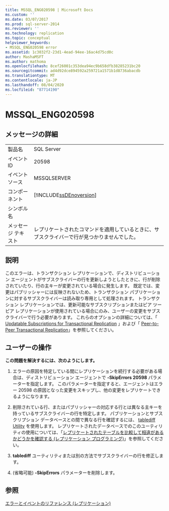 ```yaml
---
title: MSSQL_ENG020598 | Microsoft Docs
ms.custom: ''
ms.date: 03/07/2017
ms.prod: sql-server-2014
ms.reviewer: ''
ms.technology: replication
ms.topic: conceptual
helpviewer_keywords:
- MSSQL_ENG020598 error
ms.assetid: 1c3032f2-23d1-4ead-94ee-16ac4d75cd0c
author: MashaMSFT
ms.author: mathoma
ms.openlocfilehash: 8cef26001c353dea94ec9b658dfb38285231bc20
ms.sourcegitcommit: ad4d92dce894592a259721a1571b1d8736abacdb
ms.translationtype: MT
ms.contentlocale: ja-JP
ms.lasthandoff: 08/04/2020
ms.locfileid: "87714190"
---
```

# <a name="mssql_eng020598"></a>MSSQL_ENG020598
    
## <a name="message-details"></a>メッセージの詳細  
  
|||  
|-|-|  
|製品名|SQL Server|  
|イベント ID|20598|  
|イベント ソース|MSSQLSERVER|  
|コンポーネント|[!INCLUDE[ssDEnoversion](../../includes/ssdenoversion-md.md)]|  
|シンボル名||  
|メッセージ テキスト|レプリケートされたコマンドを適用しているときに、サブスクライバーで行が見つかりませんでした。|  
  
## <a name="explanation"></a>説明  
 このエラーは、トランザクション レプリケーションで、ディストリビューション エージェントがサブスクライバーの行を更新しようとしたときに、行が削除されていたり、行の主キーが変更されている場合に発生します。 既定では、変更はパブリッシャーには反映されないため、トランザクション パブリケーションに対するサブスクライバーは読み取り専用として処理されます。 トランザクション レプリケーションでは、更新可能なサブスクリプションまたはピア ツー ピア レプリケーションが使用されている場合にのみ、ユーザーの変更をサブスクライバーで行う必要があります。 これらのオプションの詳細については、「 [Updatable Subscriptions for Transactional Replication](transactional/updatable-subscriptions-for-transactional-replication.md) 」および「 [Peer-to-Peer Transactional Replication](transactional/peer-to-peer-transactional-replication.md)」を参照してください。  
  
## <a name="user-action"></a>ユーザーの操作  
 **この問題を解決するには、次のようにします。**  
  
1.  エラーの原因を特定している間にレプリケーションを続行する必要がある場合は、ディストリビューション エージェントで **-SkipErrors 20598** パラメーターを指定します。 このパラメーターを指定すると、エージェントはエラー 20598 の原因となった変更をスキップし、他の変更をレプリケートできるようになります。  
  
2.  削除されている行、またはパブリッシャーの対応する行とは異なる主キーを持っているサブスクライバーの行を特定します。 パブリケーションとサブスクリプション データベースとの間で異なる行を確認するには、 [tablediff Utility](../../tools/tablediff-utility.md) を使用します。 レプリケートされたデータベースでのこのユーティリティの使用については、「[レプリケートされたテーブルを比較して相違があるかどうかを確認する &#40;レプリケーション プログラミング&#41;](administration/compare-replicated-tables-for-differences-replication-programming.md)」を参照してください。  
  
3.  **tablediff** ユーティリティまたは別の方法でサブスクライバーの行を修正します。  
  
4.  (省略可能) **-SkipErrors** パラメーターを削除します。  
  
## <a name="see-also"></a>参照  
 [エラーとイベントのリファレンス &#40;レプリケーション&#41;](errors-and-events-reference-replication.md)  
  
  
